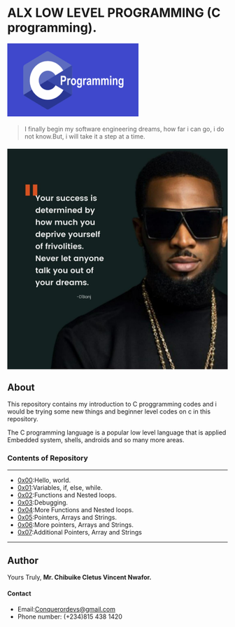 # ALX LOW LEVEL PROGRAMMING (C programming).

<img align="center" width="300" padding="1" src=".imgs/images (1).png">


#### 
> I finally begin my software engineering dreams, how far i can go, i do not know.But, i will take it a step at a time.
#### 

<img align="center" src=".imgs/alx_africa-___2661010985408782337_8037647664___-.jpg" >

## About
This repository contains my introduction to C proggramming codes and i would be trying some new things and beginner level codes on c in this repository.

The C programming language is a popular low level language that is applied Embedded system, shells, androids and so many more areas.

### Contents of Repository
---
- [0x00](https://github.com/ConquerorCletus/alx-low_level_programming/tree/master/0x00-hello_world):Hello, world.
- [0x01](https://github.com/ConquerorCletus/alx-low_level_programming/tree/master/0x01-variables_if_else_while):Variables, if, else, while.
- [0x02](https://github.com/ConquerorCletus/alx-low_level_programming/tree/master/0x02-functions_nested_loops):Functions and Nested loops.
- [0x03](https://github.com/ConquerorCletus/alx-low_level_programming/tree/master/0x03-debugging):Debugging.
- [0x04](https://github.com/ConquerorCletus/alx-low_level_programming/tree/master/0x04-more_functions_nested_loops):More Functions and Nested loops.
- [0x05](https://github.com/ConquerorCletus/alx-low_level_programming/tree/master/0x05-pointers_arrays_strings):Pointers, Arrays and Strings.
- [0x06](https://github.com/ConquerorCletus/alx-low_level_programming/tree/master/0x06-pointers_arrays_strings):More pointers, Arrays and Strings.
- [0x07](https://github.com/ConquerorCletus/alx-low_level_programming/tree/master/0x07-pointers_arrays_strings):Additional Pointers, Array and Strings






---
## Author

Yours Truly, **Mr. Chibuike Cletus Vincent Nwafor.**

#### Contact
+ Email:Conquerordevs@gmail.com
+ Phone number: (+234)815 438 1420

